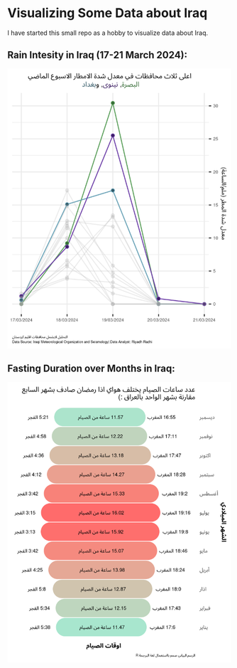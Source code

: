 # Visualizing Some Data about Iraq

I have started this small repo as a hobby to visualize data about Iraq.

## Rain Intesity in Iraq (17-21 March 2024):

![Line plot about rain intensity](https://github.com/riyadh-radhi/data_visualization/blob/main/output/rain_intensity.png)

## Fasting Duration over Months in Iraq:

![Graph showing fasting duration for every month of the year](https://github.com/riyadh-radhi/data_visualization/blob/main/output/fasting_duration.png)
